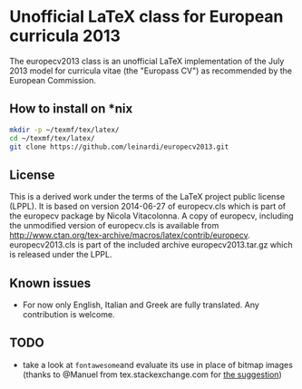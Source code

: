 # Unofficial LaTeX class for European curricula 2013

The eu­ropecv2013 class is an un­of­fi­cial LaTeX im­ple­men­ta­tion of the July 2013 model for cur­ric­ula vi­tae (the "Europass CV") as rec­om­mended by the Euro­pean Com­mis­sion.

## How to install on *nix
```sh
mkdir -p ~/texmf/tex/latex/
cd ~/texmf/tex/latex/
git clone https://github.com/leinardi/europecv2013.git
```

## License
This is a derived work under the terms of the LaTeX project public license (LPPL). It is based on version 2014-06-27 of europecv.cls which is part of the europecv package by Nicola Vitacolonna. A copy of europecv, including the unmodified version of europecv.cls is available  from http://www.ctan.org/tex-archive/macros/latex/contrib/europecv. europecv2013.cls is part of the included archive europecv2013.tar.gz which is released under the LPPL.

## Known issues
* For now only English, Italian and Greek are fully translated. Any contribution is welcome.

## TODO
* take a look at `fontawesome`and evaluate its use in place of bitmap images (thanks to @Manuel from tex.stackexchange.com for [the suggestion](https://tex.stackexchange.com/questions/150869/latex-class-for-europass-cv-2013-template/196533#comment455258_196533))
